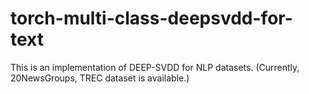 # torch-multi-class-deepsvdd-for-text

This is an implementation of DEEP-SVDD for NLP datasets.
(Currently, 20NewsGroups, TREC dataset is available.)
